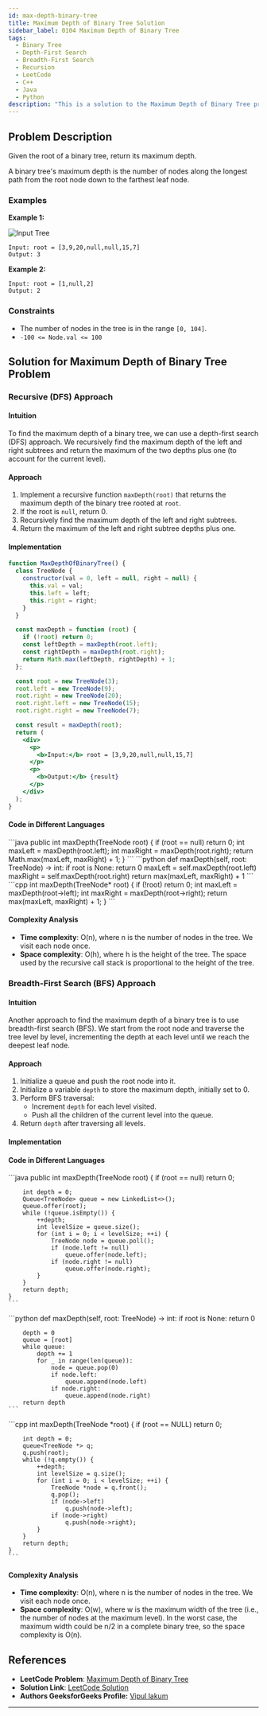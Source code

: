 ```yaml
---
id: max-depth-binary-tree
title: Maximum Depth of Binary Tree Solution
sidebar_label: 0104 Maximum Depth of Binary Tree
tags:
  - Binary Tree
  - Depth-First Search
  - Breadth-First Search
  - Recursion
  - LeetCode
  - C++
  - Java
  - Python
description: "This is a solution to the Maximum Depth of Binary Tree problem on LeetCode."
---
```


## Problem Description

Given the root of a binary tree, return its maximum depth.

A binary tree's maximum depth is the number of nodes along the longest path from the root node down to the farthest leaf node.

### Examples

**Example 1:**

![Input Tree](https://assets.leetcode.com/uploads/2020/11/26/tmp-tree.jpg)

```
Input: root = [3,9,20,null,null,15,7]
Output: 3
```

**Example 2:**

```
Input: root = [1,null,2]
Output: 2
```

### Constraints

- The number of nodes in the tree is in the range `[0, 104]`.
- `-100 <= Node.val <= 100`

## Solution for Maximum Depth of Binary Tree Problem

<Tabs>
  <TabItem value="Recursive" label="Recursive">

### Recursive (DFS) Approach

#### Intuition

To find the maximum depth of a binary tree, we can use a depth-first search (DFS) approach. We recursively find the maximum depth of the left and right subtrees and return the maximum of the two depths plus one (to account for the current level).

#### Approach

1. Implement a recursive function `maxDepth(root)` that returns the maximum depth of the binary tree rooted at `root`.
2. If the root is `null`, return 0.
3. Recursively find the maximum depth of the left and right subtrees.
4. Return the maximum of the left and right subtree depths plus one.

#### Implementation

```jsx live
function MaxDepthOfBinaryTree() {
  class TreeNode {
    constructor(val = 0, left = null, right = null) {
      this.val = val;
      this.left = left;
      this.right = right;
    }
  }

  const maxDepth = function (root) {
    if (!root) return 0;
    const leftDepth = maxDepth(root.left);
    const rightDepth = maxDepth(root.right);
    return Math.max(leftDepth, rightDepth) + 1;
  };

  const root = new TreeNode(3);
  root.left = new TreeNode(9);
  root.right = new TreeNode(20);
  root.right.left = new TreeNode(15);
  root.right.right = new TreeNode(7);

  const result = maxDepth(root);
  return (
    <div>
      <p>
        <b>Input:</b> root = [3,9,20,null,null,15,7]
      </p>
      <p>
        <b>Output:</b> {result}
      </p>
    </div>
  );
}
```

#### Code in Different Languages

<Tabs>
  <TabItem value="Java" label="Java" default>
  <SolutionAuthor name="@Vipullakum007"/>
   ```java
    public int maxDepth(TreeNode root) {
        if (root == null)
            return 0;
        int maxLeft = maxDepth(root.left);
        int maxRight = maxDepth(root.right);
        return Math.max(maxLeft, maxRight) + 1;
    }
    ```

  </TabItem>
  <TabItem value="Python" label="Python">
  <SolutionAuthor name="@Vipullakum007"/>
   ```python
    def maxDepth(self, root: TreeNode) -> int:
        if root is None:
            return 0
        maxLeft = self.maxDepth(root.left)
        maxRight = self.maxDepth(root.right)
        return max(maxLeft, maxRight) + 1
    ```

  </TabItem>
  <TabItem value="C++" label="C++">
  <SolutionAuthor name="@Vipullakum007"/>
   ```cpp
    int maxDepth(TreeNode* root) {
        if (!root)
            return 0;
        int maxLeft = maxDepth(root->left);
        int maxRight = maxDepth(root->right);
        return max(maxLeft, maxRight) + 1;
    }
    ```

  </TabItem>
</Tabs>

#### Complexity Analysis

- **Time complexity**: O(n), where n is the number of nodes in the tree. We visit each node once.
- **Space complexity**: O(h), where h is the height of the tree. The space used by the recursive call stack is proportional to the height of the tree.

</TabItem>
<TabItem value="BFS" label="BFS" default>

### Breadth-First Search (BFS) Approach

#### Intuition

Another approach to find the maximum depth of a binary tree is to use breadth-first search (BFS). We start from the root node and traverse the tree level by level, incrementing the depth at each level until we reach the deepest leaf node.

#### Approach

1. Initialize a queue and push the root node into it.
2. Initialize a variable `depth` to store the maximum depth, initially set to 0.
3. Perform BFS traversal:
   - Increment `depth` for each level visited.
   - Push all the children of the current level into the queue.
4. Return `depth` after traversing all levels.

#### Implementation



#### Code in Different Languages

<Tabs>
  <TabItem value="Java" label="Java" default>
  <SolutionAuthor name="@Vipullakum007"/>
   ```java
    public int maxDepth(TreeNode root) {
        if (root == null)
            return 0;

        int depth = 0;
        Queue<TreeNode> queue = new LinkedList<>();
        queue.offer(root);
        while (!queue.isEmpty()) {
            ++depth;
            int levelSize = queue.size();
            for (int i = 0; i < levelSize; ++i) {
                TreeNode node = queue.poll();
                if (node.left != null)
                    queue.offer(node.left);
                if (node.right != null)
                    queue.offer(node.right);
            }
        }
        return depth;
    }
    ```

  </TabItem>
  <TabItem value="Python" label="Python">
  <SolutionAuthor name="@Vipullakum007"/>
   ```python
    def maxDepth(self, root: TreeNode) -> int:
        if root is None:
            return 0

        depth = 0
        queue = [root]
        while queue:
            depth += 1
            for _ in range(len(queue)):
                node = queue.pop(0)
                if node.left:
                    queue.append(node.left)
                if node.right:
                    queue.append(node.right)
        return depth
    ```

  </TabItem>
  <TabItem value="C++" label="C++">
  <SolutionAuthor name="@Vipullakum007"/>
   ```cpp
    int maxDepth(TreeNode *root) {
        if (root == NULL)
            return 0;

        int depth = 0;
        queue<TreeNode *> q;
        q.push(root);
        while (!q.empty()) {
            ++depth;
            int levelSize = q.size();
            for (int i = 0; i < levelSize; ++i) {
                TreeNode *node = q.front();
                q.pop();
                if (node->left)
                    q.push(node->left);
                if (node->right)
                    q.push(node->right);
            }
        }
        return depth;
    }
    ```

  </TabItem>
</Tabs>

#### Complexity Analysis

- **Time complexity**: O(n), where n is the number of nodes in the tree. We visit each node once.
- **Space complexity**: O(w), where w is the maximum width of the tree (i.e., the number of nodes at the maximum level). In the worst case, the maximum width could be n/2 in a complete binary tree, so the space complexity is O(n).

</TabItem>
</Tabs>

## References

- **LeetCode Problem**: [Maximum Depth of Binary Tree](https://leetcode.com/problems/maximum-depth-of-binary-tree/)
- **Solution Link**: [LeetCode Solution](https://leetcode.com/problems/maximum-depth-of-binary-tree/solution/)
- **Authors GeeksforGeeks Profile:** [Vipul lakum](https://leetcode.com/u/vipul_lakum_02/)

---
